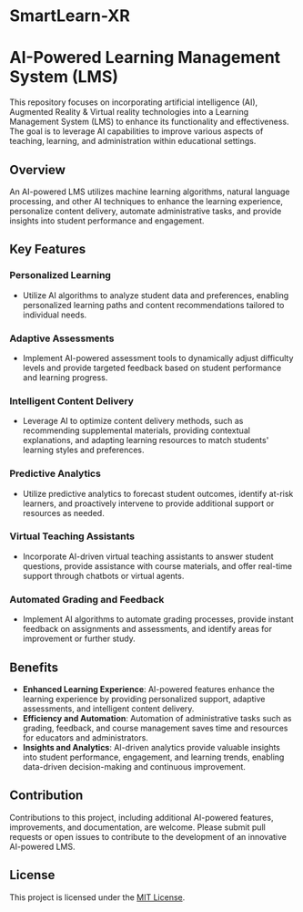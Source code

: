 # SmartLearn-XR
# AI-Powered Learning Management System (LMS)

This repository focuses on incorporating artificial intelligence (AI), Augmented Reality & Virtual reality technologies into a Learning Management System (LMS) to enhance its functionality and effectiveness. The goal is to leverage AI capabilities to improve various aspects of teaching, learning, and administration within educational settings.

## Overview

An AI-powered LMS utilizes machine learning algorithms, natural language processing, and other AI techniques to enhance the learning experience, personalize content delivery, automate administrative tasks, and provide insights into student performance and engagement.

## Key Features

### Personalized Learning
- Utilize AI algorithms to analyze student data and preferences, enabling personalized learning paths and content recommendations tailored to individual needs.

### Adaptive Assessments
- Implement AI-powered assessment tools to dynamically adjust difficulty levels and provide targeted feedback based on student performance and learning progress.

### Intelligent Content Delivery
- Leverage AI to optimize content delivery methods, such as recommending supplemental materials, providing contextual explanations, and adapting learning resources to match students' learning styles and preferences.

### Predictive Analytics
- Utilize predictive analytics to forecast student outcomes, identify at-risk learners, and proactively intervene to provide additional support or resources as needed.

### Virtual Teaching Assistants
- Incorporate AI-driven virtual teaching assistants to answer student questions, provide assistance with course materials, and offer real-time support through chatbots or virtual agents.

### Automated Grading and Feedback
- Implement AI algorithms to automate grading processes, provide instant feedback on assignments and assessments, and identify areas for improvement or further study.

## Benefits

- **Enhanced Learning Experience**: AI-powered features enhance the learning experience by providing personalized support, adaptive assessments, and intelligent content delivery.
- **Efficiency and Automation**: Automation of administrative tasks such as grading, feedback, and course management saves time and resources for educators and administrators.
- **Insights and Analytics**: AI-driven analytics provide valuable insights into student performance, engagement, and learning trends, enabling data-driven decision-making and continuous improvement.

## Contribution

Contributions to this project, including additional AI-powered features, improvements, and documentation, are welcome. Please submit pull requests or open issues to contribute to the development of an innovative AI-powered LMS.

## License

This project is licensed under the [MIT License](LICENSE).
